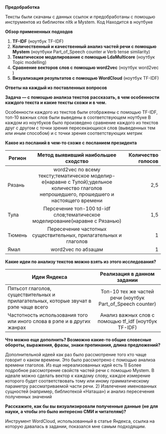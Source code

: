 **Предобработка**

Тексты были скачаны с данных ссылок и предобработаны с помощью инструментов из библиотек nltk и Mystem. Код Находится в ноутбуке 

**Обзор примененных подходов**

1.	**TF-IDF** (ноутбук TF-IDF)
2.	**Количественный и качественный анализ частей речи с помощью Mystem** (ноутбуки Part_of_Speech counter и Verb tense similarity)
3.	**Тематическое моделирование с помощью LdaMulticore** (ноутбук Topic modelling)
4.	**Сравнение векторов слов с помощью word2vec**   (ноутбук word2vec )
5.	**Визуализация результатов с помощью WordCloud** (ноутбук TF-IDF)

**Ответы на каждый из поставленных вопросов**

__Задача — с помощью анализа текстов рассказать, в чем особенности каждого текста и какие тексты схожи и в чем.__

Особенности каждого из текстов были отображены с помощью TF-IDF, топ-10 важных слов были выведены в соответствующем ноутбуке
В каждом из ноутбуков было произведено сравнение каждого из текстов друг с другом с точки зрения пересекающихся слов (выведенных тем или иным способом) и с точки зрения соответствующих метрик

__Какое из посланий в чем-то схоже с посланием президента__

| Регион        | Метод выявивший наибольшее сходство           | Количество голосов  |
| ------------- |:-------------:| -----:|
| Рязань     | word2vec по всему тексту;тематическое моделир-е(наравне с Тулой);удельное количество глаголов непрошедшего, прошедшего и настоящего времени| 2,5 |
| Тула     | Персечение топ-100 td-idf слов;тематическое моделирование(наравне с Рязанью)|   1,5 |
| Тюмень | Пересечение частотных существительных, прилагательных и глаголов   |    1 |
| Ямал | word2vec по абзацам     |    1 |

__Какие идеи по анализу текстов можно взять из этого исследования?__


| Идеи Яндекса        | Реализация в данном задании | 
| ------------- |:-------------:| 
| Пятьсот глаголов, существительных и прилагательных, которые звучат в рэпе чаще всего | Топ-10 тех же частей речи (ноутбук Part_of_Speech counter)  | 
| Частотность использования того или иного слова в рэпе и в других жанрах | Анализ важных слов с помощью tf_idf (ноутбук TF-IDF)  |  

__Что можно еще дополнить? Возможно какие-то общие словесные обороты, выражения, фразы, знаки препинания, длина предложений?__

Дополнительной идеей как раз было рассмотрение того кто чаще говорит о каком времени. Это было рассмотрено с помощью анализа времени глаголов. 
Из еще нереализованных идей есть 1) Более подробное рассмотрение свойств частей речи с помощью Mystem. В идеале можно сделать вектор к каждому слову, каждое измерение которого будет соответствовать тому или иному грамматическому параметру рассматриваемой части речи. 2) Извлечение именованных сущностей (например, библиотекой «Наташа») и анализ пересечения полученных значений

__Расскажите, как бы вы визуализировали полученные данные (не для науки, а чтобы это было интересно СМИ и читателям)?__

Инструмент WordСloud, использованный в статье Яндекса, ссылка на которую давалась в задании, показался мне самым подходящим.
